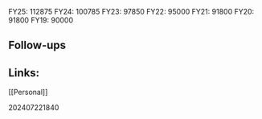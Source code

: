 FY25: 112875
FY24: 100785
FY23:  97850
FY22:  95000
FY21:  91800
FY20:  91800
FY19:  90000


## Follow-ups


## Links: 

[[Personal]]


202407221840
